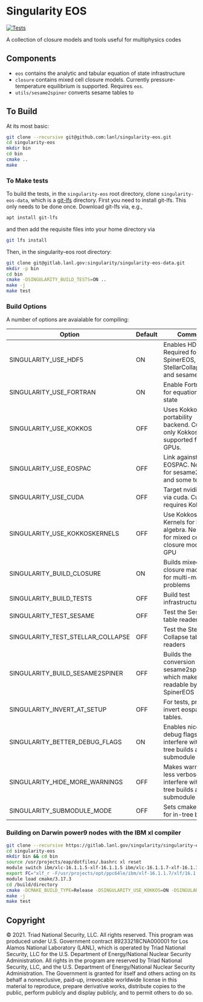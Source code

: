 Singularity EOS
===

[![Tests](https://github.com/lanl/singularity-eos/actions/workflows/tests.yml/badge.svg)](https://github.com/lanl/singularity-eos/actions/workflows/tests.yml)

A collection of closure models and tools useful for multiphysics codes

## Components

- `eos` contains the analytic and tabular equation of state infrastructure
- `closure` contains mixed cell closure models. Currently pressure-temperature equilibrium is supported. Requires `eos`.
- `utils/sesame2spiner` converts sesame tables to 

## To Build

At its most basic:
```bash
git clone --recursive git@github.com:lanl/singularity-eos.git
cd singularity-eos
mkdir bin
cd bin
cmake ..
make
```

### To Make tests

To build the tests, in the `singularity-eos` root directory, clone `singularity-eos-data`, which is a [git-lfs](https://git-lfs.github.com/) directory. First you need to install git-lfs. This only needs to be done once. Download git-lfs via, e.g.,
```bash
apt install git-lfs
```
and then add the requisite files into your home directory via
```bash
git lfs install
```

Then, in the singularity-eos root directory:
```bash
git clone git@gitlab.lanl.gov:singularity/singularity-eos-data.git
mkdir -p bin
cd bin
cmake -DSINGULARITY_BUILD_TESTS=ON ..
make -j
make test
```

### Build Options

A number of options are avaialable for compiling:

| Option                            | Default | Comment                                                                              |
| --------------------------------- | ------- | ------------------------------------------------------------------------------------ |
| SINGULARITY_USE_HDF5              | ON      | Enables HDF5. Required for SpinerEOS, StellarCollapseEOS, and sesame2spiner          |
| SINGULARITY_USE_FORTRAN           | ON      | Enable Fortran API for equation of state                                             |
| SINGULARITY_USE_KOKKOS            | OFF     | Uses Kokkos as the portability backend. Currently only Kokkos is supported for GPUs. |
| SINGULARITY_USE_EOSPAC            | OFF     | Link against EOSPAC. Needed for sesame2spiner and some tests.                        |
| SINGULARITY_USE_CUDA              | OFF     | Target nvidia GPUs via cuda. Currently requires Kokkos.                              |
| SINGULARITY_USE_KOKKOSKERNELS     | OFF     | Use Kokkos Kernels for linear algebra. Needed for mixed cell closure models on GPU   |
| SINGULARITY_BUILD_CLOSURE         | ON      | Builds mixed cell closure machinery for multi-material problems                      |
| SINGULARITY_BUILD_TESTS           | OFF     | Build test infrastructure.                                                           |
| SINGULARITY_TEST_SESAME           | OFF     | Test the Sesame table readers                                                        |
| SINGULARITY_TEST_STELLAR_COLLAPSE | OFF     | Test the Stellar Collapse table readers                                              |
| SINGULARITY_BUILD_SESAME2SPINER   | OFF     | Builds the conversion tool sesame2spiner which makes files readable by SpinerEOS     |
| SINGULARITY_INVERT_AT_SETUP       | OFF     | For tests, pre-invert eospac tables.                                                 |
| SINGULARITY_BETTER_DEBUG_FLAGS    | ON      | Enables nicer GPU debug flags. May interfere with in-tree builds as a submodule      |
| SINGULARITY_HIDE_MORE_WARNINGS    | OFF     | Makes warnings less verbose. May interfere with in-tree builds as a submodule        |
| SINGULARITY_SUBMODULE_MODE        | OFF     | Sets cmake flags for in-tree builds                                                  |

### Building on Darwin power9 nodes with the IBM xl compiler

```bash
git clone --recursive https://gitlab.lanl.gov/singularity/singularity-eos.git
cd singularity-eos
mkdir bin && cd bin
source /usr/projects/eap/dotfiles/.bashrc xl reset
module switch ibm/xlc-16.1.1.5-xlf-16.1.1.5 ibm/xlc-16.1.1.7-xlf-16.1.1.7-gcc-7.4.0
export FC="xlf_r -F/usr/projects/opt/ppc64le/ibm/xlf-16.1.1.7/xlf/16.1.1/etc/xlf.cfg.rhel.7.8.gcc.7.4.0.cuda.10.1"
module load cmake/3.17.3
cd /build/directory
cmake -DCMAKE_BUILD_TYPE=Release -DSINGULARITY_USE_KOKKOS=ON -DSINGULARITY_USE_HDF5=ON -DSINGULARITY_USE_EOSPAC=ON -DSINGULARITY_EOSPAC_INSTALL_DIR=/usr/projects/eap/spack/spack-develop_20191010/opt/spack/linux-rhel7-power9le/xl_r-16.1.1.7-plain/eospac-6.4.0beta.2-mp6hd267l4iokwr6ght2kp5ukk5zc6vq -DSINGULARITY_BUILD_TESTS=ON ..
make -j
make test
```

## Copyright

© 2021. Triad National Security, LLC. All rights reserved.  This
program was produced under U.S. Government contract 89233218CNA000001
for Los Alamos National Laboratory (LANL), which is operated by Triad
National Security, LLC for the U.S.  Department of Energy/National
Nuclear Security Administration. All rights in the program are
reserved by Triad National Security, LLC, and the U.S. Department of
Energy/National Nuclear Security Administration. The Government is
granted for itself and others acting on its behalf a nonexclusive,
paid-up, irrevocable worldwide license in this material to reproduce,
prepare derivative works, distribute copies to the public, perform
publicly and display publicly, and to permit others to do so.
